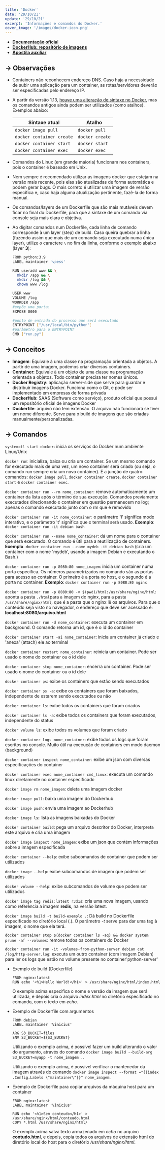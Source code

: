 ```yaml
---
title: 'Docker'
date: '29/10/21'
update: '29/10/21'
excerpt: 'Informações e comandos do Docker.'
cover_image: '/images/docker-icon.png'
---
```


- **[Documentação oficial](https://docs.docker.com/engine/reference/run/)**
- **[DockerHub: repositório de imagens](https://hub.docker.com/)**
- **[Apostila auxiliar](http://files.cod3r.com.br/apostila-docker.pdf)**

## -> Observações

- Containers não reconhecem endereço DNS. Caso haja a necessidade de subir uma aplicação para um container, as rotas/servidores deverão ser especificadas pelo endereço IP.

- A partir da versão 1.13, [houve uma alteração de sintaxe no Docker](https://blog.docker.com/2017/01/whats-new-in-docker-1-13/#h.yuluxi90h1om), mas os comandos antigos ainda podem ser utilizados (como atalhos). Exemplos abaixo:

    | Sintaxe atual | Atalho |
    | ------------ | ------------ |
    | `docker image pull`  | `docker pull`  |
    | `docker container create`  | `docker create`  |
    | `docker container start`  | `docker start`  |
    | `docker container exec`  | `docker exec`  |

- Comandos do Linux (em grande maioria) funcionam nos containers, pois o container é baseado em Unix.

- Nem sempre é recomendado utilizar as imagens docker que estejam na versão mais recente, pois elas são atualizadas de forma automática e podem gerar bugs. O mais correto é utilizar uma imagem de versão específica e, caso haja alguma atualização pertinente, fazê-la de forma manual.

- Os comandos/layers de um Dockerfile que são mais mutáveis devem ficar no final do Dockerfile, para que a sintaxe de um comando via console seja mais clara e objetiva.

- Ao digitar comandos num Dockerfile, cada linha de comando corresponde à um layer (step) de build. Caso queira quebrar a linha (fazendo assim que mais de um comando seja executado numa única layer), utilize o caractere `\` no fim da linha, conforme o exemplo abaixo (layer **3**):

  ```sh
  FROM python:3.9
  LABEL maintainer 'vpess'

  RUN useradd www && \
    mkdir /app && \
    mkdir /log && \
    chown www /log

  USER www
  VOLUME /log 
  WORKDIR /app
  #expõe uma porta:
  EXPOSE 8000

  #ponto de entrada do processo que será executado
  ENTRYPOINT ["/usr/local/bin/python"]
  #parâmetro para o ENTRYPOINT
  CMD ["run.py"]
  ```

## -> Conceitos

- **Imagem**: Equivale à uma classe na programação orientada a objetos. A partir de uma imagem, podemos criar diversos containers.
- **Container**: Equivale à um objeto de uma classe na programação orientada a objetos. Todo container precisa ter nomes únicos.
- **Docker Registry**: aplicação server-side que serve para guardar e distribuir imagens Docker. Funciona como o Git, e pode ser implementado em empresas de forma privada
- **DockerHub**: SAAS (Software como serviço), produto oficial que possui um repositório oficial de imagens Docker
- **Dockerfile**: arquivo não tem extensão. O arquivo não funcionará se tiver um nome diferente. Serve para o build de imagens que são criadas manualmente/personalizadas.

## -> Comandos

`systemctl start docker`: inicia os serviços do Docker num ambiente Linux/Unix

`docker run`: inicializa, baixa ou cria um container. Se um mesmo comando for executado mais de uma vez, um novo container será criado (ou seja, o comando run sempre cria um novo container). É a junção de quatro comandos: `docker image pull`, `docker container create`, `docker container start` e `docker container exec`.

`docker container run --rm nome_container`: remove automaticamente um container da lista após o término de sua execução. Comandos previamente executados direcionando o container em questão permanecem no log; apenas o comando executado junto com o rm que é removido

`docker container run -it nome_container`: o parâmetro 'i' significa modo interativo, e o parâmetro 't' significa que o terminal será usado.
**Exemplo**: `docker container run -it debian bash`

`docker container run --name nome_container`: dá um nome para o container que será executado. O comando é útil para a reutilização de containers.
**Exemplo**: `docker container run --name mydeb -it debian bash` (cria um container com o nome 'mydeb', usando a imagem Debian e executando o Bash.)

`docker container run -p 8080:80 nome_imagem`: inicia um container numa porta específica. Os números parametrizados no comando são as portas para acesso ao container. O primeiro é a porta no host, e o segundo é a porta no container. **Exemplo**: `docker container run -p 8080:80 nginx`

`docker container run -p 8080:80 -v $(pwd)/html:/usr/share/nginx/html`: aponta a pasta `./html`para a imagem do nginx, para a pasta `/usr/share/nginx/html`, que é a pasta que o nginx lê os arquivos. Para que o conteúdo seja visto no navegador, o endereço que deve ser acessado é: **localhost:8080/arquivo.html**

`docker container run -d nome_container`: executa um container em background. O comando retorna um id,  que é o id do container

`docker container start -ai nome_container`: inicia um container já criado e 'anexa' (attach) ele ao terminal

`docker container restart nome_container`: reinicia um container. Pode ser usado o nome do container ou o id dele

`docker container stop nome_container`: encerra um container. Pode ser usado o nome do container ou o id dele

`docker container ps`: exibe os containers que estão sendo executados

`docker container ps -a`: exibe os containers que foram baixados, independente de estarem sendo executados ou não

`docker container ls`: exibe todos os containers que foram criados

`docker container ls -a`: exibe todos os containers que foram executados, independente do status

`docker volume ls`: exibe todos os volumes que foram criado

`docker container logs nome_container`: exibe todos os logs que foram escritos no console. Muito útil na execução de containers em modo daemon (background)

`docker container inspect nome_container`: exibe um json com diversas especificações do container

`docker container exec nome_container cmd_linux`: executa um comando linux diretamente no container especificado

`docker image rm nome_imagem`: deleta uma imagem docker

`docker image pull`: baixa uma imagem do Dockerhub

`docker image push`: envia uma imagem ao Dockerhub

`docker image ls`: lista as imagens baixadas do Docker

`docker container build`: pega um arquivo descritor do Docker, interpreta este arquivo e cria uma imagem

`docker image inspect nome_imagem`: exibe um json que contém informações sobre a imagem especificada

`docker container --help`: exibe subcomandos de container que podem ser utilizados

`docker image --help`: exibe subcomandos de imagem que podem ser utilizados

`docker volume --help`: exibe subcomandos de volume que podem ser utilizados

`docker image tag redis:latest r3d1s`: cria uma nova imagem, usando como referência a imagem **redis**, na versão latest.

`docker image build -t build-exemplo .`: Dá build no Dockerfile especificado no diretório local (.). O parâmetro *-t* serve para dar uma tag à imagem, o nome que ela terá.

`docker container stop $(docker container ls -aq) && docker system prune -af --volumes`: remove todos os containers do Docker

`docker container run -it -volumes-from-python-server debian cat /log/http-server.log`: executa um outro container (com imagem Debian) para ler os logs que estão no volume presente no container'python-server'

- Exemplo de build (Dockerfile)

  ```docker
  FROM nginx:latest
  RUN echo '<h1>Hello World!</h1>' > /usr/share/nginx/html/index.html
  ```

  O exemplo acima especifica o nome e versão da imagem que será utilizada, e depois cria o arquivo *index.html* no diretório especificado no comando, com o texto em *echo*.

- Exemplo de Dockerfile com argumentos

  ```docker
  FROM debian
  LABEL maintainer 'Vinicius'

  ARG S3_BUCKET=files
  ENV S3_BUCKET=${S3_BUCKET}
  ```

  Utilizando o exemplo acima, é possível fazer um build alterando o valor do argumento, através do comando `docker image build --build-arg S3_BUCKET=myapp -t nome_imagem .`.

  Utilizando o exemplo acima, é possível verificar o mantenedor da imagem através do comando `docker image inspect --format ="{{index .Config.Labels \"maintainer\"}}" nome_imagem`.

- Exemplo de Dockerfile para copiar arquivos da máquina host para um container

  ```docker
  FROM nginx:latest
  LABEL maintainer 'Vinicius'

  RUN echo '<h1>Sem conteudo</h1>' > /usr/share/nginx/html/conteudo.html
  COPY *.html /usr/share/nginx/html/
  ```

  O exemplo acima salva texto armazenado em *echo* no arquivo **contudo.html**, e depois, copia todos os arquivos de extensão html do diretório local do host para o diretório */usr/share/nginx/html*.


